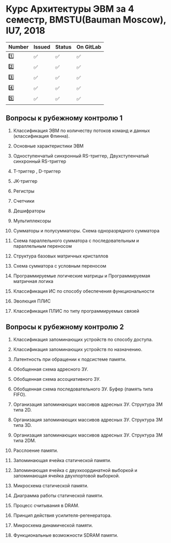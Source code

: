 <h1>Курс Архитектуры ЭВМ за 4 семестр, BMSTU(Bauman Moscow), IU7, 2018</h1>

| Number | Issued | Status | On GitLab |
|------|---|------|----------|
| :one: | :white_check_mark: | :white_check_mark: | :white_check_mark: |
| :two: | :white_check_mark: | :white_check_mark: | :white_check_mark: |
| :three: | :white_check_mark: | :white_check_mark: | :white_check_mark: |
| :four: | :white_check_mark: | :white_check_mark: | :white_check_mark: |
| :five: | :white_check_mark: | :white_check_mark: |:white_check_mark: |

<h2>Вопросы к рубежному контролю 1</h2>

1. Классификация ЭВМ по количеству потоков команд и данных (классификация Флинна).

2. Основные характеристики ЭВМ

3. Одноступенчатый синхронный RS-триггер, Двухступенчатый синхронный RS-триггер

4. T-триггер , D-триггер

5. JK-триггер

6. Регистры

7. Счетчики

8. Дешифраторы

9. Мультиплексоры

10. Сумматоры и полусумматоры. Схема одноразрядного сумматора

11. Схема параллельного сумматора с последовательным и параллельным переносом

12. Структура базовых матричных кристаллов

13. Схема сумматора с условным переносом

14. Программируемые логические матрицы и Программируемая матричная логика

15. Классификация ИС по способу обеспечения функциональности

16. Эволюция ПЛИС

17. Классификация ПЛИС по типу программируемых связей

<h2>Вопросы к рубежному контролю 2</h2>

1. Классификация запоминающих устройств по способу доступа.

2. Классификация запоминающих устройств по назначению.

3. Латентность при обращении к подсистеме памяти.

4. Обобщенная схема адресного ЗУ.

5. Обобщенная схема ассоциативного ЗУ.

6. Обобщенная схема последовательного ЗУ. Буфер (память типа FIFO).

7. Организация запоминающих массивов адресных ЗУ. Структура ЗМ типа 2D. 

8. Организация запоминающих массивов адресных ЗУ. Структура ЗМ типа 3D.

9. Организация запоминающих массивов адресных ЗУ. Структура ЗМ типа 2DM. 

10. Расслоение памяти.

11. Запоминающая ячейка статической памяти.

12. Запоминающая ячейка с двухкоординатной выборкой и запоминающая ячейка двухпортовой выборкой.

13. Микросхема статической памяти.

14. Диаграмма работы статической памяти.

15. Процесс считывания в DRAM.

16. Принцип действия усилителя-регенератора.

17. Микросхема динамической памяти.

18. Функциональные возможности SDRAM памяти.
